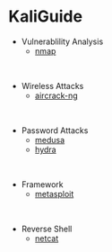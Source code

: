 # KaliGuide

* Vulnerablility Analysis
  * <a href="https://github.com/devjanger/KaliGuide/tree/main/nmap/script.md">nmap</a>
</br>

* Wireless Attacks
  * <a href="https://github.com/devjanger/KaliGuide/tree/main/aircrack-ng/script.md">aircrack-ng</a>
</br>

* Password Attacks
  * <a href="https://github.com/devjanger/KaliGuide/tree/main/medusa/script.md">medusa</a>
  * <a href="https://github.com/devjanger/KaliGuide/blob/main/hydra/script.md">hydra</a>
</br>

* Framework
  * <a href="https://github.com/devjanger/KaliGuide/tree/main/metasploit/script.md">metasploit</a>
</br>

* Reverse Shell
  * <a href="https://github.com/devjanger/KaliGuide/tree/main/netcat/script.md">netcat</a>
</br>
